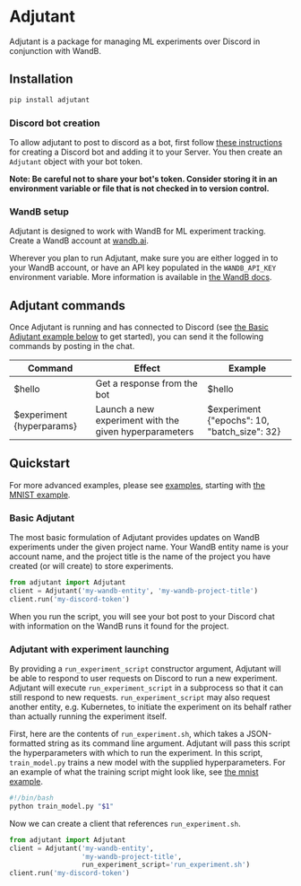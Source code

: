 # Adjutant

Adjutant is a package for managing ML experiments over Discord in conjunction with WandB.

## Installation

```bash
pip install adjutant
```

### Discord bot creation

To allow adjutant to post to discord as a bot, first follow [these instructions](https://discordpy.readthedocs.io/en/stable/discord.html) for creating a Discord bot and adding it to your Server. You then create an `Adjutant` object with your bot token.

**Note: Be careful not to share your bot's token. Consider storing it in an environment variable or file that is not checked in to version control.**

### WandB setup

Adjutant is designed to work with WandB for ML experiment tracking. Create a WandB account at [wandb.ai](https://wandb.ai/).

Wherever you plan to run Adjutant, make sure you are either logged in to your WandB account, or have an API key populated in the `WANDB_API_KEY` environment variable. More information is available in [the WandB docs](https://docs.wandb.ai/guides/track/public-api-guide).

## Adjutant commands

Once Adjutant is running and has connected to Discord (see [the Basic Adjutant example below](#basic-adjutant) to get started), you can send it the following commands by posting in the chat.

| Command | Effect | Example |
| - | - | - |
| $hello | Get a response from the bot | $hello |
| $experiment {hyperparams} | Launch a new experiment with the given hyperparameters | $experiment {"epochs": 10, "batch_size": 32} |

## Quickstart

For more advanced examples, please see [examples](examples), starting with [the MNIST example](examples/mnist).

### Basic Adjutant

The most basic formulation of Adjutant provides updates on WandB experiments under the given project name. Your WandB entity name is your account name, and the project title is the name of the project you have created (or will create) to store experiments.

```python
from adjutant import Adjutant
client = Adjutant('my-wandb-entity', 'my-wandb-project-title')
client.run('my-discord-token')
```

When you run the script, you will see your bot post to your Discord chat with information on the WandB runs it found for the project.

### Adjutant with experiment launching

By providing a `run_experiment_script` constructor argument, Adjutant will be able to respond to user requests on Discord to run a new experiment. Adjutant will execute `run_experiment_script` in a subprocess so that it can still respond to new requests. `run_experiment_script` may also request another entity, e.g. Kubernetes, to initiate the experiment on its behalf rather than actually running the experiment itself.


First, here are the contents of `run_experiment.sh`, which takes a JSON-formatted string as its command line argument. Adjutant will pass this script the hyperparameters with which to run the experiment. In this script, `train_model.py` trains a new model with the supplied hyperparameters. For an example of what the training script might look like, see [the mnist example](examples/mnist).

```bash
#!/bin/bash
python train_model.py "$1"
```

Now we can create a client that references `run_experiment.sh`.

```python
from adjutant import Adjutant
client = Adjutant('my-wandb-entity',
                  'my-wandb-project-title',
                  run_experiment_script='run_experiment.sh')
client.run('my-discord-token')
```
